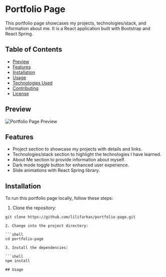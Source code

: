 # Portfolio Page

This portfolio page showcases my projects, technologies/stack, and information about me. It is a React application built with Bootstrap and React Spring.

## Table of Contents

- [Preview](#preview)
- [Features](#features)
- [Installation](#installation)
- [Usage](#usage)
- [Technologies Used](#technologies-used)
- [Contributing](#contributing)
- [License](#license)

## Preview

![Portfolio Page Preview](./screenshot.png)

## Features

- Project section to showcase my projects with details and links.
- Technologies/stack section to highlight the technologies I have learned.
- About Me section to provide information about myself.
- Dark mode toggle button for enhanced user experience.
- Slide animations with React Spring library.

## Installation

To run this portfolio page locally, follow these steps:

1. Clone the repository:

```shell
git clone https://github.com/lilifarkas/portfolio-page.git

2. Change into the project directory:

```shell
cd portfolio-page

3. Install the dependencies:

```shell
npm install

## Usage

